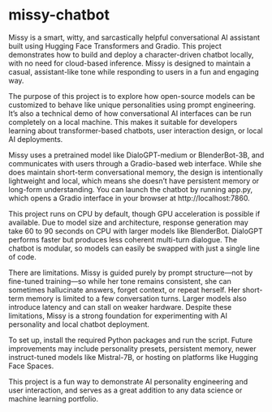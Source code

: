 # missy-chatbot
Missy is a smart, witty, and sarcastically helpful conversational AI assistant built using Hugging Face Transformers and Gradio. This project demonstrates how to build and deploy a character-driven chatbot locally, with no need for cloud-based inference. Missy is designed to maintain a casual, assistant-like tone while responding to users in a fun and engaging way.

The purpose of this project is to explore how open-source models can be customized to behave like unique personalities using prompt engineering. It’s also a technical demo of how conversational AI interfaces can be run completely on a local machine. This makes it suitable for developers learning about transformer-based chatbots, user interaction design, or local AI deployments.

Missy uses a pretrained model like DialoGPT-medium or BlenderBot-3B, and communicates with users through a Gradio-based web interface. While she does maintain short-term conversational memory, the design is intentionally lightweight and local, which means she doesn’t have persistent memory or long-form understanding. You can launch the chatbot by running app.py, which opens a Gradio interface in your browser at http://localhost:7860.

This project runs on CPU by default, though GPU acceleration is possible if available. Due to model size and architecture, response generation may take 60 to 90 seconds on CPU with larger models like BlenderBot. DialoGPT performs faster but produces less coherent multi-turn dialogue. The chatbot is modular, so models can easily be swapped with just a single line of code.

There are limitations. Missy is guided purely by prompt structure—not by fine-tuned training—so while her tone remains consistent, she can sometimes hallucinate answers, forget context, or repeat herself. Her short-term memory is limited to a few conversation turns. Larger models also introduce latency and can stall on weaker hardware. Despite these limitations, Missy is a strong foundation for experimenting with AI personality and local chatbot deployment.

To set up, install the required Python packages and run the script. Future improvements may include personality presets, persistent memory, newer instruct-tuned models like Mistral-7B, or hosting on platforms like Hugging Face Spaces.

This project is a fun way to demonstrate AI personality engineering and user interaction, and serves as a great addition to any data science or machine learning portfolio.
